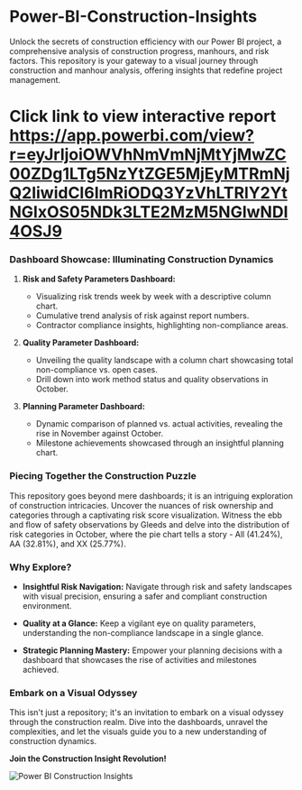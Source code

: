 # Power-BI-Construction-Insights
Unlock the secrets of construction efficiency with our Power BI project, a comprehensive analysis of construction progress, manhours, and risk factors. This repository is your gateway to a visual journey through construction and manhour analysis, offering insights that redefine project management.
# Click link to view interactive report https://app.powerbi.com/view?r=eyJrIjoiOWVhNmVmNjMtYjMwZC00ZDg1LTg5NzYtZGE5MjEyMTRmNjQ2IiwidCI6ImRiODQ3YzVhLTRlY2YtNGIxOS05NDk3LTE2MzM5NGIwNDI4OSJ9

### **Dashboard Showcase: Illuminating Construction Dynamics**

1. **Risk and Safety Parameters Dashboard:**
   - Visualizing risk trends week by week with a descriptive column chart.
   - Cumulative trend analysis of risk against report numbers.
   - Contractor compliance insights, highlighting non-compliance areas.

2. **Quality Parameter Dashboard:**
   - Unveiling the quality landscape with a column chart showcasing total non-compliance vs. open cases.
   - Drill down into work method status and quality observations in October.

3. **Planning Parameter Dashboard:**
   - Dynamic comparison of planned vs. actual activities, revealing the rise in November against October.
   - Milestone achievements showcased through an insightful planning chart.

### **Piecing Together the Construction Puzzle**

This repository goes beyond mere dashboards; it is an intriguing exploration of construction intricacies. Uncover the nuances of risk ownership and categories through a captivating risk score visualization. Witness the ebb and flow of safety observations by Gleeds and delve into the distribution of risk categories in October, where the pie chart tells a story - All (41.24%), AA (32.81%), and XX (25.77%).

### **Why Explore?**

- **Insightful Risk Navigation:** Navigate through risk and safety landscapes with visual precision, ensuring a safer and compliant construction environment.
  
- **Quality at a Glance:** Keep a vigilant eye on quality parameters, understanding the non-compliance landscape in a single glance.

- **Strategic Planning Mastery:** Empower your planning decisions with a dashboard that showcases the rise of activities and milestones achieved.

### **Embark on a Visual Odyssey**

This isn't just a repository; it's an invitation to embark on a visual odyssey through the construction realm. Dive into the dashboards, unravel the complexities, and let the visuals guide you to a new understanding of construction dynamics.

**Join the Construction Insight Revolution!**

![Power BI Construction Insights](link_to_an_image)
